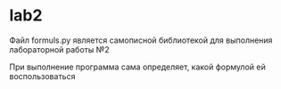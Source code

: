 # lab2

Файл formuls.py является самописной библиотекой для выполнения лабораторной работы №2

При выполнение программа сама определяет, какой формулой ей воспользоваться
